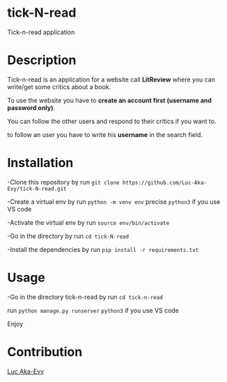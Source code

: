 # tick-N-read
Tick-n-read application

# Description
Tick-n-read is an application for a website call **LitReview** where you can write/get some critics about a book.

To use the website you have to **create an account first (username and password only)**.

You can follow the other users and respond to their critics if you want to.

to follow an user you have to write his **username** in the search field.

# Installation
-Clone this repository by run `git clone https://github.com/Luc-Aka-Evy/tick-N-read.git`

-Create a virtual env by run `python -m venv env` precise `python3`  if you use VS code

-Activate the virtual env by run `source env/bin/activate`

-Go in the directory by run `cd tick-N-read`

-Install the dependencies by run `pip install -r requirements.txt`

# Usage
-Go in the directory tick-n-read by run `cd tick-n-read`

run `python manage.py runserver` `python3` if you use VS code

Enjoy
 
# Contribution
[Luc Aka-Evy](https://github.com/Luc-Aka-Evy)
